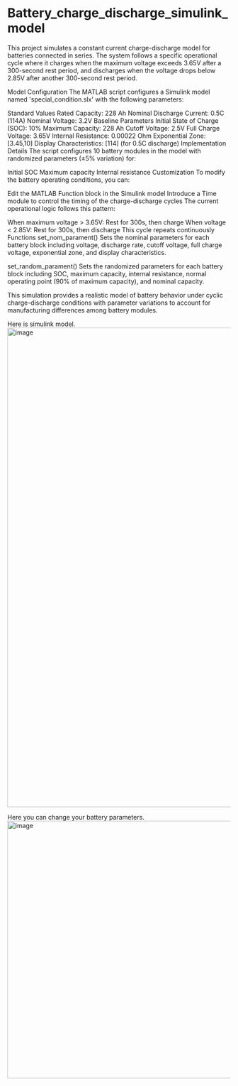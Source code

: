 # Battery_charge_discharge_simulink_model
This project simulates a constant current charge-discharge model for batteries connected in series. The system follows a specific operational cycle where it charges when the maximum voltage exceeds 3.65V after a 300-second rest period, and discharges when the voltage drops below 2.85V after another 300-second rest period.

Model Configuration
The MATLAB script configures a Simulink model named 'special_condition.slx' with the following parameters:

Standard Values
Rated Capacity: 228 Ah
Nominal Discharge Current: 0.5C (114A)
Nominal Voltage: 3.2V
Baseline Parameters
Initial State of Charge (SOC): 10%
Maximum Capacity: 228 Ah
Cutoff Voltage: 2.5V
Full Charge Voltage: 3.65V
Internal Resistance: 0.00022 Ohm
Exponential Zone: [3.45,10]
Display Characteristics: [114] (for 0.5C discharge)
Implementation Details
The script configures 10 battery modules in the model with randomized parameters (±5% variation) for:

Initial SOC
Maximum capacity
Internal resistance
Customization
To modify the battery operating conditions, you can:

Edit the MATLAB Function block in the Simulink model
Introduce a Time module to control the timing of the charge-discharge cycles
The current operational logic follows this pattern:

When maximum voltage > 3.65V: Rest for 300s, then charge
When voltage < 2.85V: Rest for 300s, then discharge
This cycle repeats continuously
Functions
set_nom_parament()
Sets the nominal parameters for each battery block including voltage, discharge rate, cutoff voltage, full charge voltage, exponential zone, and display characteristics.

set_random_parament()
Sets the randomized parameters for each battery block including SOC, maximum capacity, internal resistance, normal operating point (90% of maximum capacity), and nominal capacity.

This simulation provides a realistic model of battery behavior under cyclic charge-discharge conditions with parameter variations to account for manufacturing differences among battery modules.

Here is simulink model.
<img width="1760" height="1080" alt="image" src="https://github.com/user-attachments/assets/131131c3-d09c-4010-b602-bc12de964a72" />


Here you can change your battery  parameters.
<img width="1366" height="580" alt="image" src="https://github.com/user-attachments/assets/1adc03b3-67fa-46aa-9e22-aa99fff186c1" />
